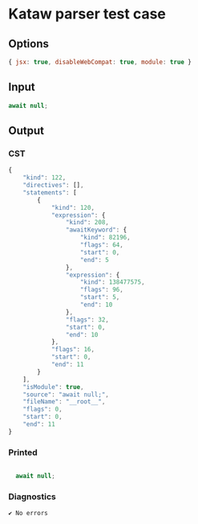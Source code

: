 # Kataw parser test case

## Options

`````js
{ jsx: true, disableWebCompat: true, module: true }
`````

## Input

`````js
await null;
`````

## Output

### CST

```javascript
{
    "kind": 122,
    "directives": [],
    "statements": [
        {
            "kind": 120,
            "expression": {
                "kind": 208,
                "awaitKeyword": {
                    "kind": 82196,
                    "flags": 64,
                    "start": 0,
                    "end": 5
                },
                "expression": {
                    "kind": 138477575,
                    "flags": 96,
                    "start": 5,
                    "end": 10
                },
                "flags": 32,
                "start": 0,
                "end": 10
            },
            "flags": 16,
            "start": 0,
            "end": 11
        }
    ],
    "isModule": true,
    "source": "await null;",
    "fileName": "__root__",
    "flags": 0,
    "start": 0,
    "end": 11
}
```

### Printed

```javascript

  await null;

```

### Diagnostics

```javascript
✔ No errors
```

